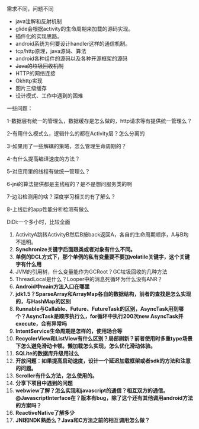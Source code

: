 需求不同，问题不同

* java注解和反射机制
* glide会根据activity的生命周期来加载的源码实现。
* 插件化的实现思路。
* android系统为何要设计handler这样的通信机制。
* tcp/http原理，java源码、算法
* android各种组件的源码以及各种开源框架的源码
* ~~Java的垃圾回收机制~~
* HTTP的网络连接
* Okhttp实现
* 图片三级缓存
* 设计模式、工作中遇到的困难

一些问题：

1-数据层有统一的管理么，数据缓存是怎么做的，http请求等有提供统一管理么？

2-有用什么模式么，逻辑什么的都在Activity层？怎么分离的

3-如果用了一些解耦的策略，怎么管理生命周期的？

4-有什么提高编译速度的方法？

5-对应用里的线程有做统一管理么？

6-jni的算法提供都是主线程的？是不是想问服务类的啊

7-边沿检测用的啥？深度学习相关的有了解么？

8-上线后的app性能分析检测有做么

DiDi:一个多小时，比较全面

1. ActivityA跳转ActivityB然后B按back返回A，各自的生命周期顺序，A与B均不透明。
2. **Synchronize关键字后面跟类或者对象有什么不同。**
3. **单例的DCL方式下，那个单例的私有变量要不要加volatile关键字，这个关键字有什么用**
4. JVM的引用树，什么变量能作为GCRoot？GC垃圾回收的几种方法
5. ThreadLocal是什么？Looper中的消息死循环为什么没有ANR？
6. **Android中main方法入口在哪里**
7. **jdk1.5？SparseArray和ArrayMap各自的数据结构，前者的查找是怎么实现的，与HashMap的区别**
8. **Runnable与Callable、Future、FutureTask的区别，AsyncTask用到哪个？AsyncTask是顺序执行么，for循环中执行200次new AsyncTask并execute，会有异常吗**
9. **IntentService生命周期是怎样的，使用场合等**
10. **RecyclerView和ListView有什么区别？局部刷新？前者使用时多重type场景下怎么避免滑动卡顿。懒加载怎么实现，怎么优化滑动体验。**
11. **SQLite的数据库升级用过么**
12. **开放问题：如果提高启动速度，设计一个延迟加载框架或者sdk的方法和注意的问题。**
13. **Scroller有什么方法，怎么使用的。**
14. **分享下项目中遇到的问题**
15. **webwiew了解？怎么实现和javascript的通信？相互双方的通信。@JavascriptInterface在？版本有bug，除了这个还有其他调用android方法的方案吗？**
16. **ReactiveNative了解多少**
17. **JNI和NDK熟悉么？Java和C方法之前的相互调用怎么做？**



